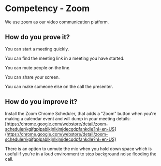 # Competency - Zoom

We use zoom as our video communication platform.

## How do you prove it?

You can start a meeting quickly.

You can find the meeting link in a meeting you have started.

You can mute people on the line.

You can share your screen.

You can make someone else on the call the presenter.

## How do you improve it?

Install the Zoom Chrome Scheduler, that adds a "Zoom" button when you're making a calendar event and will dump in your meeting details: [https://chrome.google.com/webstore/detail/zoom-scheduler/kgjfgplpablkjnlkjmjdecgdpfankdle?hl=en-US](https://chrome.google.com/webstore/detail/zoom-scheduler/kgjfgplpablkjnlkjmjdecgdpfankdle?hl=en-US)

There is an option to unmute the mic when you hold down space which is useful if you're in a loud environment to stop background noise flooding the call.

